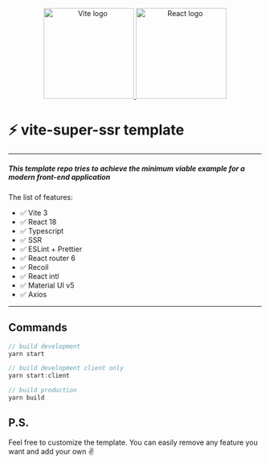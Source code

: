 <p align="center">
  <a href="https://vitejs.dev" target="_blank" rel="noopener noreferrer">
    <img width="180" src="https://vitejs.dev/logo.svg" alt="Vite logo">
  </a>
  <a href="https://reactjs.org" target="_blank" rel="noopener noreferrer">
    <img width="180" src="https://upload.wikimedia.org/wikipedia/commons/a/a7/React-icon.svg" alt="React logo">
  </a>
</p>

#  ⚡ vite-super-ssr template 
---
##### This template repo tries to achieve the minimum viable example for a modern front-end application

The list of features:

- ✅ Vite 3
- ✅ React 18
- ✅ Typescript
- ✅ SSR
- ✅ ESLint + Prettier
- ✅ React router 6
- ✅ Recoil
- ✅ React intl
- ✅ Material UI v5
- ✅ Axios
---
## Commands
```js
// build development
yarn start 

// build development client only
yarn start:client

// build production
yarn build
```

## P.S.
Feel free to customize the template. You can easily remove any feature you want and add your own ✌️